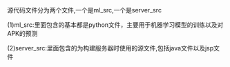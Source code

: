 源代码文件分为两个文件,一个是ml_src,一个是server_src

(1)ml_src:里面包含的基本都是python文件，主要用于机器学习模型的训练以及对APK的预测

(2)server_src:里面包含的为构建服务器时使用的源文件,包括java文件以及jsp文件